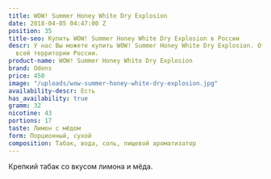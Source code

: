 ```yaml
---
title: WOW! Summer Honey White Dry Explosion
date: 2018-04-05 04:47:00 Z
position: 35
title-seo: Купить WOW! Summer Honey White Dry Explosion в России
descr: У нас Вы можете купить WOW! Summer Honey White Dry Explosion. Отправляем по
  всей территории России.
product-name: WOW! Summer Honey White Dry Explosion
brand: Odens
price: 450
image: "/uploads/wow-summer-honey-white-dry-explosion.jpg"
availability-descr: Есть
has_availability: true
gramm: 32
nicotine: 43
portions: 17
taste: Лимон с мёдом
form: Порционный, сухой
composition: Табак, вода, соль, пищевой ароматизатор
---
```


Крепкий табак со вкусом лимона и мёда.